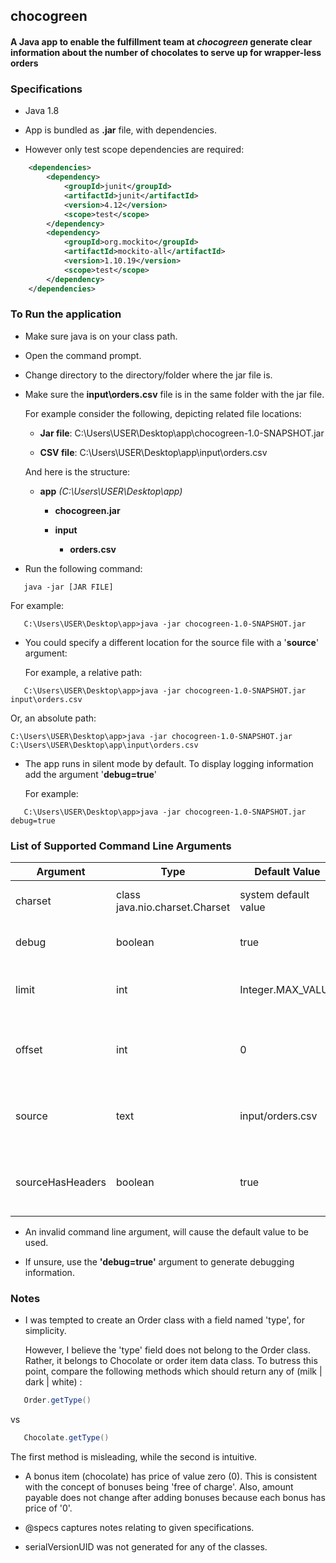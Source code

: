 ## chocogreen

#### A Java app to enable the fulfillment team at *chocogreen* generate clear information about the number of chocolates to serve up for wrapper-less orders

### Specifications

-  Java 1.8

-  App is bundled as **.jar** file, with dependencies.

-  However only test scope dependencies are required:

```xml
    <dependencies>
        <dependency>
            <groupId>junit</groupId>
            <artifactId>junit</artifactId>
            <version>4.12</version>
            <scope>test</scope>
        </dependency>
        <dependency>
            <groupId>org.mockito</groupId>
            <artifactId>mockito-all</artifactId>
            <version>1.10.19</version>
            <scope>test</scope>
        </dependency>
    </dependencies>
```
### To Run the application

-  Make sure java is on your class path.

-  Open the command prompt.

-  Change directory to the directory/folder where the jar file is.

-  Make sure the **input\orders.csv** file is in the same folder with the jar file.

   For example consider the following, depicting related file locations:

   -  **Jar file**: C:\Users\USER\Desktop\app\chocogreen-1.0-SNAPSHOT.jar

   -  **CSV file**: C:\Users\USER\Desktop\app\input\orders.csv

   And here is the structure:

   -  **app** *(C:\Users\USER\Desktop\app)*

      -  **chocogreen.jar**

      -  **input**

         -  **orders.csv**  

-  Run the following command: 

```
   java -jar [JAR FILE]  
```

   For example: 

```
   C:\Users\USER\Desktop\app>java -jar chocogreen-1.0-SNAPSHOT.jar
```

-  You could specify a different location for the source file with a '**source**' argument:

   For example, a relative path: 

```
   C:\Users\USER\Desktop\app>java -jar chocogreen-1.0-SNAPSHOT.jar input\orders.csv
```
   
   Or, an absolute path: 
```
C:\Users\USER\Desktop\app>java -jar chocogreen-1.0-SNAPSHOT.jar C:\Users\USER\Desktop\app\input\orders.csv
```

-  The app runs in silent mode by default. To display logging information add the argument '**debug=true**'

   For example: 
```            
   C:\Users\USER\Desktop\app>java -jar chocogreen-1.0-SNAPSHOT.jar debug=true
```

### List of Supported Command Line Arguments

|     Argument     |             Type               |     Default Value    |                    Implication                  | 
| ---------------- | ------------------------------ | -------------------- | ----------------------------------------------- |
| charset          | class java.nio.charset.Charset | system default value | Charset for I/O operations                      |
| debug            | boolean                        | true                 | Display logging info                            |
| limit            | int                            | Integer.MAX_VALUE    | Process at most this number of lines            |
| offset           | int                            | 0                    | Start processing from the line at this position |
| source           | text                           | input/orders.csv     | The source of CSV data (absolute or relative)   |
| sourceHasHeaders | boolean                        | true                 | true if the source has headers, otherwise false |

-  An invalid command line argument, will cause the default value to be used.

-  If unsure, use the **'debug=true'** argument to generate debugging information.

### Notes

-  I was tempted to create an Order class with a field named 'type', for simplicity.

   However, I believe the 'type' field does not belong to the Order class. 
   Rather, it belongs to Chocolate or order item data class.
   To butress this point, compare the following methods which should return any of (milk | dark | white) :

```java
   Order.getType()  	
```
   vs

```java
   Chocolate.getType()
```

   The first method is misleading, while the second is intuitive.

-  A bonus item (chocolate) has price of value zero (0). This is consistent with the concept of bonuses being 'free of charge'.
   Also, amount payable does not change after adding bonuses because each bonus has price of '0'.

-  @specs captures notes relating to given specifications.

-  serialVersionUID was not generated for any of the classes.



